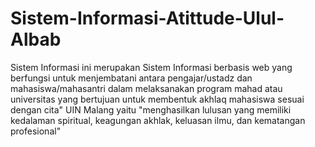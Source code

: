 # Sistem-Informasi-Atittude-Ulul-Albab
Sistem Informasi ini merupakan Sistem Informasi berbasis web yang berfungsi untuk menjembatani antara pengajar/ustadz dan mahasiswa/mahasantri dalam melaksanakan program mahad atau universitas yang bertujuan untuk membentuk akhlaq mahasiswa sesuai dengan cita" UIN Malang yaitu "menghasilkan lulusan yang memiliki kedalaman spiritual, keagungan akhlak, keluasan ilmu, dan kematangan profesional"  
